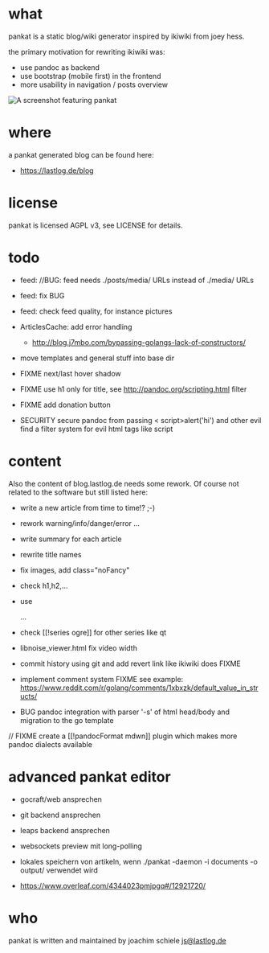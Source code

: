 # what
pankat is a static blog/wiki generator inspired by ikiwiki from joey hess.

the primary motivation for rewriting ikiwiki was:
 - use pandoc as backend
 - use bootstrap (mobile first) in the frontend
 - more usability in navigation / posts overview

![A screenshot featuring pankat](https://raw.githubusercontent.com/nixcloud/pankat/master/screenshots/pankat.jpg)

# where

a pankat generated blog can be found here:

* <https://lastlog.de/blog>

# license
pankat is licensed AGPL v3, see LICENSE for details.

# todo

* feed: //BUG: feed needs ./posts/media/ URLs instead of ./media/ URLs
* feed: fix BUG <link rel="alternate" type="application/atom+xml" title="lastlog.de/blog Atom feed" href="{{.RelativeSrcRootPath}}/feed.xml" />
* feed: check feed quality, for instance pictures
* ArticlesCache: add error handling
  * http://blog.j7mbo.com/bypassing-golangs-lack-of-constructors/
* move templates and general stuff into base dir

* FIXME next/last hover shadow
* FIXME use h1 only for title, see http://pandoc.org/scripting.html filter
* FIXME add donation button
* SECURITY secure pandoc from passing < script>alert('hi')</script> and other evil <html tags>         find a filter system for evil html tags like script

# content

Also the content of blog.lastlog.de needs some rework. Of course not related to the software but still listed here: 

* write a new article from time to time!? ;-)
* rework warning/info/danger/error ...
* write summary for each article
* rewrite title names
* fix images, add class="noFancy"
* check h1,h2,...
* use <div class="warn">...</div>
* check [[!series ogre]] for other series like qt
* libnoise_viewer.html fix video width

* commit history using git and add revert link like ikiwiki does FIXME
* implement comment system FIXME
   see example: https://www.reddit.com/r/golang/comments/1xbxzk/default_value_in_structs/

* BUG pandoc integration with parser '-s' of html head/body and migration to the go template

// FIXME create a [[!pandocFormat mdwn]] plugin which makes more pandoc dialects available

# advanced pankat editor

* gocraft/web ansprechen
* git backend ansprechen
* leaps backend ansprechen
* websockets preview mit long-polling
* lokales speichern von artikeln, wenn ./pankat -daemon -i documents -o output/ verwendet wird

* https://www.overleaf.com/4344023pmjpgq#/12921720/




# who
pankat is written and maintained by joachim schiele <js@lastlog.de>
